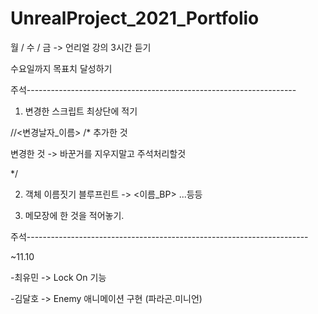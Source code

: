 # UnrealProject_2021_Portfolio


월 / 수 / 금 -> 언리얼 강의 3시간 듣기

수요일까지 목표치 달성하기


주석-------------------------------------------------------------------

1. 변경한 스크립트 최상단에 적기

  //<변경날자_이름>
  /*
  추가한 것

  변경한 것 -> 바꾼거를 지우지말고 주석처리할것

  */

2. 객체 이름짓기
블루프린트 -> <이름_BP> ...등등


3. 메모장에 한 것을 적어놓기.

주석----------------------------------------------------------------------

~11.10

-최유민 -> Lock On 기능

-김달호 -> Enemy 애니메이션 구현 (파라곤.미니언)
